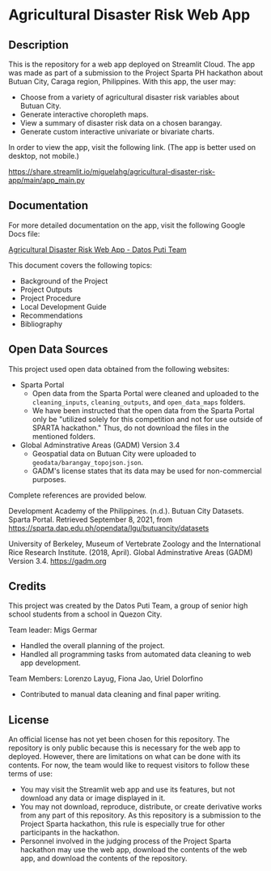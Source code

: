# Agricultural Disaster Risk Web App

## Description

This is the repository for a web app deployed on Streamlit Cloud. The app was made as part of a submission to the Project Sparta PH hackathon about Butuan City, Caraga region, Philippines. With this app, the user may:

- Choose from a variety of agricultural disaster risk variables about Butuan City.
- Generate interactive choropleth maps.
- View a summary of disaster risk data on a chosen barangay.
- Generate custom interactive univariate or bivariate charts.

In order to view the app, visit the following link. (The app is better used on desktop, not mobile.)

https://share.streamlit.io/miguelahg/agricultural-disaster-risk-app/main/app_main.py

## Documentation

For more detailed documentation on the app, visit the following Google Docs file:

[Agricultural Disaster Risk Web App - Datos Puti Team](https://docs.google.com/document/d/1feKAvHEzJG2PmKtZrXvsGHOJL4c-kaTc4b_W_fHP-68/edit?usp=sharing)

This document covers the following topics:

- Background of the Project
- Project Outputs
- Project Procedure
- Local Development Guide
- Recommendations
- Bibliography

## Open Data Sources

This project used open data obtained from the following websites:

- Sparta Portal
  - Open data from the Sparta Portal were cleaned and uploaded to the `cleaning_inputs`, `cleaning_outputs`, and `open_data_maps` folders.
  - We have been instructed that the open data from the Sparta Portal only be "utilized solely for this competition and not for use outside of SPARTA hackathon." Thus, do not download the files in the mentioned folders.
- Global Adminstrative Areas (GADM) Version 3.4
  - Geospatial data on Butuan City were uploaded to `geodata/barangay_topojson.json`.
  - GADM's license states that its data may be used for non-commercial purposes.

Complete references are provided below.

Development Academy of the Philippines. (n.d.). Butuan City Datasets. Sparta Portal. Retrieved September 8, 2021, from https://sparta.dap.edu.ph/opendata/lgu/butuancity/datasets

University of Berkeley, Museum of Vertebrate Zoology and the International Rice Research Institute. (2018, April). Global Adminstrative Areas (GADM) Version 3.4. https://gadm.org

## Credits

This project was created by the Datos Puti Team, a group of senior high school students from a school in Quezon City.

Team leader: Migs Germar

- Handled the overall planning of the project.
- Handled all programming tasks from automated data cleaning to web app development.

Team Members: Lorenzo Layug, Fiona Jao, Uriel Dolorfino

- Contributed to manual data cleaning and final paper writing.

## License

An official license has not yet been chosen for this repository. The repository is only public because this is necessary for the web app to deployed. However, there are limitations on what can be done with its contents. For now, the team would like to request visitors to follow these terms of use:

- You may visit the Streamlit web app and use its features, but not download any data or image displayed in it.
- You may not download, reproduce, distribute, or create derivative works from any part of this repository. As this repository is a submission to the Project Sparta hackathon, this rule is especially true for other participants in the hackathon.
- Personnel involved in the judging process of the Project Sparta hackathon may use the web app, download the contents of the web app, and download the contents of the repository.
